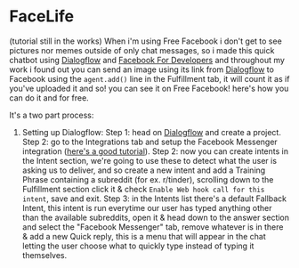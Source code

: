 # FaceLife
(tutorial still in the works)
  When i'm using Free Facebook i don't get to see pictures nor memes outside of only chat messages, so i made this quick chatbot using [Dialogflow](https://dialogflow.com) and [Facebook For Developers](https://developers.facebook.com) and throughout my work i found out you can send an image using its link from [Dialogflow](https://dialogflow.com) to Facebook using the `agent.add()` line in the Fulfillment tab, it will count it as if you've uploaded it and so! you can see it on Free Facebook! here's how you can do it and for free.
  
  It's a two part process:
  1) Setting up Dialogflow:
  Step 1: head on [Dialogflow](https://dialogflow.com) and create a project.
  Step 2: go to the Integrations tab and setup the Facebook Messenger integration ([here's a good tutorial](https://www.youtube.com/watch?v=-2hE3YHsuBQ)).
  Step 2: now you can create intents in the Intent section, we're going to use these to detect what the user is asking us to deliver, and so create a new intent and add a Training Phrase containing a subreddit (for ex. r/tinder), scrolling down to the Fulfillment section click it & check `Enable Web hook call for this intent`, save and exit.
  Step 3: in the Intents list there's a default Fallback Intent, this intent is run everytime our user has typed anything other than the available subreddits, open it & head down to the answer section and select the "Facebook Messenger" tab, remove whatever is in there & add a new Quick reply, this is a menu that will appear in the chat letting the user choose what to quickly type instead of typing it themselves.
